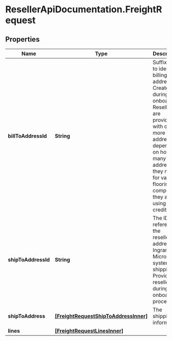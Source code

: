 # ResellerApiDocumentation.FreightRequest

## Properties

Name | Type | Description | Notes
------------ | ------------- | ------------- | -------------
**billToAddressId** | **String** | Suffix used to identify billing address. Created during onboarding. Resellers are provided with one or more address IDs depending on how many bill to addresses they need for various flooring companies they are using for credit. | [optional] 
**shipToAddressId** | **String** | The ID references the reseller&#39;s address in Ingram Micro&#39;s system for shipping. Provided to resellers during the onboarding process. | [optional] 
**shipToAddress** | [**[FreightRequestShipToAddressInner]**](FreightRequestShipToAddressInner.md) | The shipping information. | [optional] 
**lines** | [**[FreightRequestLinesInner]**](FreightRequestLinesInner.md) |  | [optional] 


